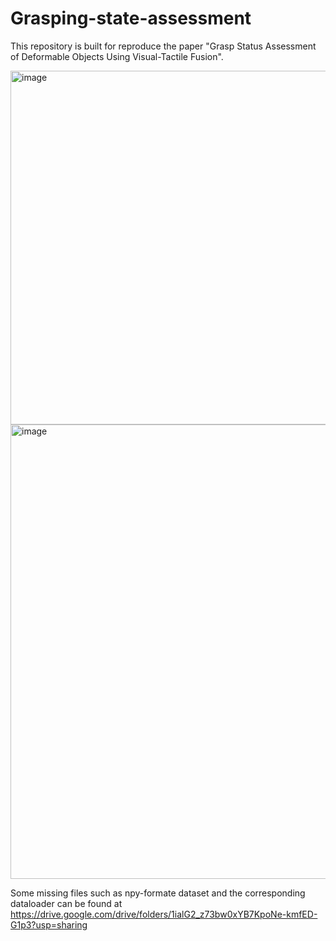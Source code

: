 # Grasping-state-assessment
This repository is built for reproduce the paper "Grasp Status Assessment of Deformable Objects Using Visual-Tactile Fusion".

<img width="566" alt="image" src="https://user-images.githubusercontent.com/37647792/156485028-fcbf29b4-c01c-4015-9f13-6d5ac6174ef6.png">
<img width="727" alt="image" src="https://user-images.githubusercontent.com/37647792/156485061-96d1c956-3fd8-4e63-8ac1-c3a0e9ccac9c.png">


Some missing files such as npy-formate dataset and the corresponding dataloader can be found at https://drive.google.com/drive/folders/1ialG2_z73bw0xYB7KpoNe-kmfED-G1p3?usp=sharing
